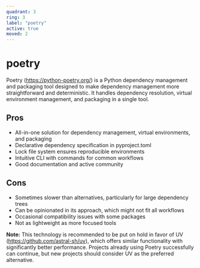 ```yaml
---
quadrant: 3
ring: 3
label: "poetry"
active: true
moved: 2
---
```

# poetry

Poetry (https://python-poetry.org/) is a Python dependency management and packaging tool designed to make dependency management more straightforward and deterministic. It handles dependency resolution, virtual environment management, and packaging in a single tool.

## Pros
* All-in-one solution for dependency management, virtual environments, and packaging
* Declarative dependency specification in pyproject.toml
* Lock file system ensures reproducible environments
* Intuitive CLI with commands for common workflows
* Good documentation and active community

## Cons
* Sometimes slower than alternatives, particularly for large dependency trees
* Can be opinionated in its approach, which might not fit all workflows
* Occasional compatibility issues with some packages
* Not as lightweight as more focused tools

**Note:** This technology is recommended to be put on hold in favor of UV (https://github.com/astral-sh/uv), which offers similar functionality with significantly better performance. Projects already using Poetry successfully can continue, but new projects should consider UV as the preferred alternative.
